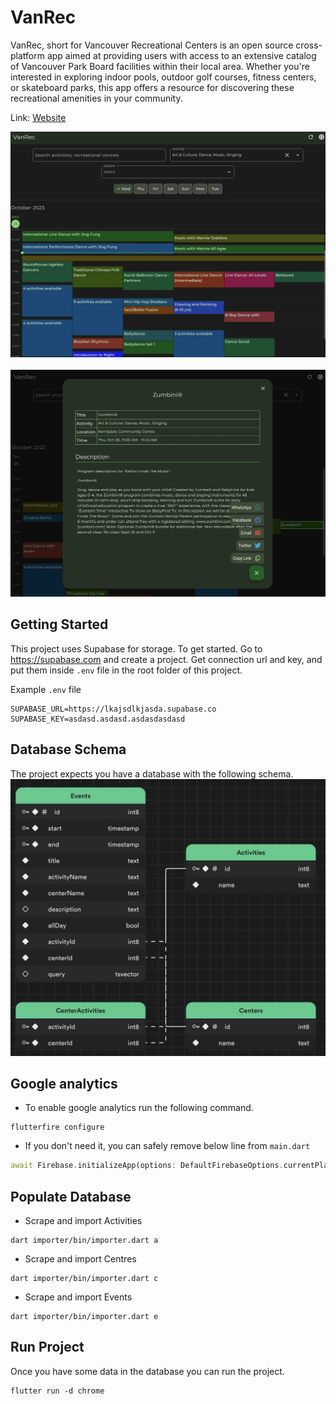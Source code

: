 # VanRec

VanRec, short for Vancouver Recreational Centers is an open source cross-platform app aimed at providing
users with access to an extensive catalog of Vancouver Park Board facilities within 
their local area. Whether you're interested in exploring indoor pools, outdoor golf 
courses, fitness centers, or skateboard parks, this app offers a resource for 
discovering these recreational amenities in your community.

Link: [Website](https://vanrec.kasem.dev)

![Alt Text](./screenshot-2.jpg)
<br><br>
![Alt Text](./screenshot-1.jpg)

## Getting Started
This project uses Supabase for storage. To get started. Go to https://supabase.com and create a project.
Get connection url and key, and put them inside `.env` file in the root folder of this project. 

Example `.env` file
```
SUPABASE_URL=https://lkajsdlkjasda.supabase.co
SUPABASE_KEY=asdasd.asdasd.asdasdasdasd
```

## Database Schema
The project expects you have a database with the following schema.
![Alt Text](./schema.jpg)

## Google analytics
- To enable google analytics run the following command.
```
flutterfire configure
```

- If you don't need it, you can safely remove below line from `main.dart`
```dart
await Firebase.initializeApp(options: DefaultFirebaseOptions.currentPlatform);
```

## Populate Database

- Scrape and import Activities
```shell
dart importer/bin/importer.dart a
```

- Scrape and import Centres
```shell
dart importer/bin/importer.dart c
```

- Scrape and import Events
```shell
dart importer/bin/importer.dart e
```

## Run Project
Once you have some data in the database you can run the project.
```
flutter run -d chrome
```